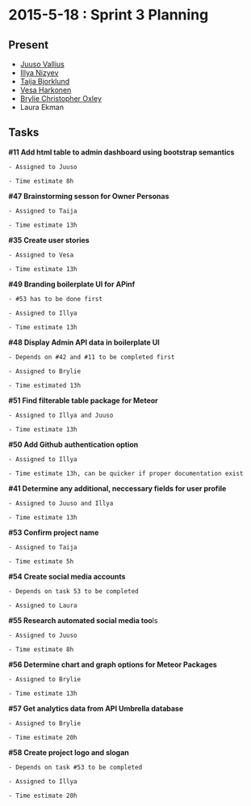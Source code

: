 # 2015-5-18 : Sprint 3 Planning 

## Present

*   [Juuso Vallius](/ep/profile/tPN01rySCnJ) 
*   [Illya Nizyev](/ep/profile/w4lbdyiXvgi) 
*   [Taija Bjorklund](/ep/profile/qMJYdtOf8Ww) 
*   [Vesa Harkonen](/ep/profile/mFT9pPj9CGy) 
*   [Brylie Christopher Oxley](/ep/profile/wbZ2WS6e73L) 
*   Laura Ekman

## Tasks

**#11 Add html table to admin dashboard using bootstrap semantics**

    - Assigned to Juuso

    - Time estimate 8h

**#47 Brainstorming sesson for Owner Personas**

    - Assigned to Taija

    - Time estimate 13h

**#35 Create user stories**

    - Assigned to Vesa

    - Time estimate 13h

**#49 Branding boilerplate UI for APinf**

    - #53 has to be done first    

    - Assigned to Illya

    - Time estimate 13h

**#48 Display Admin API data in boilerplate UI**

    - Depends on #42 and #11 to be completed first

    - Assigned to Brylie

    - Time estimated 13h

**#51 Find filterable table package for Meteor**

    - Assigned to Illya and Juuso

    - Time estimate 13h

**#50 Add Github authentication option**

    - Assigned to Illya 

    - Time estimate 13h, can be quicker if proper documentation exist

**#41 Determine any additional, neccessary fields for user profile**

    - Assigned to Juuso and Illya

    - Time estimate 13h

**#53 Confirm project name**

    - Assigned to Taija

    - Time estimate 5h

**#54 Create social media accounts**

    - Depends on task 53 to be completed

    - Assigned to Laura

**#55 Research automated social media too**ls

    - Assigned to Juuso

    - Time estimate 8h

**#56 Determine chart and graph options for Meteor Packages**

    - Assigned to Brylie

    - Time estimate 13h

**#57 Get analytics data from API Umbrella database**

    - Assigned to Brylie

    - Time estimate 20h

**#58 Create project logo and slogan**

    - Depends on task #53 to be completed 

    - Assigned to Illya

    - Time estimate 20h

    